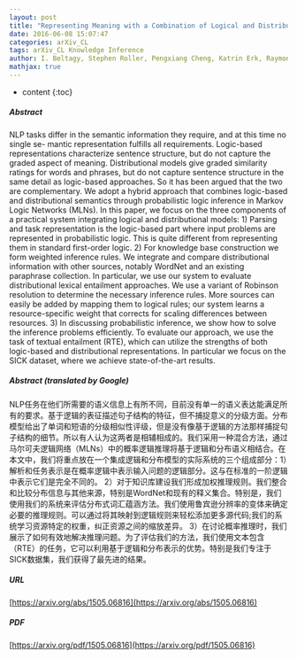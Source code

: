 ```yaml
---
layout: post
title: "Representing Meaning with a Combination of Logical and Distributional Models"
date: 2016-06-08 15:07:47
categories: arXiv_CL
tags: arXiv_CL Knowledge Inference
author: I. Beltagy, Stephen Roller, Pengxiang Cheng, Katrin Erk, Raymond J. Mooney
mathjax: true
---
```


* content
{:toc}

##### Abstract
NLP tasks differ in the semantic information they require, and at this time no single se- mantic representation fulfills all requirements. Logic-based representations characterize sentence structure, but do not capture the graded aspect of meaning. Distributional models give graded similarity ratings for words and phrases, but do not capture sentence structure in the same detail as logic-based approaches. So it has been argued that the two are complementary. We adopt a hybrid approach that combines logic-based and distributional semantics through probabilistic logic inference in Markov Logic Networks (MLNs). In this paper, we focus on the three components of a practical system integrating logical and distributional models: 1) Parsing and task representation is the logic-based part where input problems are represented in probabilistic logic. This is quite different from representing them in standard first-order logic. 2) For knowledge base construction we form weighted inference rules. We integrate and compare distributional information with other sources, notably WordNet and an existing paraphrase collection. In particular, we use our system to evaluate distributional lexical entailment approaches. We use a variant of Robinson resolution to determine the necessary inference rules. More sources can easily be added by mapping them to logical rules; our system learns a resource-specific weight that corrects for scaling differences between resources. 3) In discussing probabilistic inference, we show how to solve the inference problems efficiently. To evaluate our approach, we use the task of textual entailment (RTE), which can utilize the strengths of both logic-based and distributional representations. In particular we focus on the SICK dataset, where we achieve state-of-the-art results.

##### Abstract (translated by Google)
NLP任务在他们所需要的语义信息上有所不同，目前没有单一的语义表达能满足所有的要求。基于逻辑的表征描述句子结构的特征，但不捕捉意义的分级方面。分布模型给出了单词和短语的分级相似性评级，但是没有像基于逻辑的方法那样捕捉句子结构的细节。所以有人认为这两者是相辅相成的。我们采用一种混合方法，通过马尔可夫逻辑网络（MLNs）中的概率逻辑推理将基于逻辑和分布语义相结合。在本文中，我们将重点放在一个集成逻辑和分布模型的实际系统的三个组成部分：1）解析和任务表示是在概率逻辑中表示输入问题的逻辑部分。这与在标准的一阶逻辑中表示它们是完全不同的。 2）对于知识库建设我们形成加权推理规则。我们整合和比较分布信息与其他来源，特别是WordNet和现有的释义集合。特别是，我们使用我们的系统来评估分布式词汇蕴涵方法。我们使用鲁宾逊分辨率的变体来确定必要的推理规则。可以通过将其映射到逻辑规则来轻松添加更多源代码;我们的系统学习资源特定的权重，纠正资源之间的缩放差异。 3）在讨论概率推理时，我们展示了如何有效地解决推理问题。为了评估我们的方法，我们使用文本包含（RTE）的任务，它可以利用基于逻辑和分布表示的优势。特别是我们专注于SICK数据集，我们获得了最先进的结果。

##### URL
[https://arxiv.org/abs/1505.06816](https://arxiv.org/abs/1505.06816)

##### PDF
[https://arxiv.org/pdf/1505.06816](https://arxiv.org/pdf/1505.06816)

